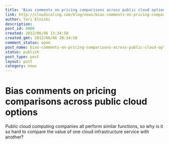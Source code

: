 ```yaml
---
title: 'Bias comments on pricing comparisons across public cloud options'
link: http://cloudscaling.com/blog/news/bias-comments-on-pricing-comparisons-across-public-cloud-options/
author: Teri Elniski
description: 
post_id: 4006
created: 2012/06/06 13:34:58
created_gmt: 2012/06/06 20:34:58
comment_status: open
post_name: bias-comments-on-pricing-comparisons-across-public-cloud-options
status: publish
post_type: post
layout: post
category: news
---
```


# Bias comments on pricing comparisons across public cloud options

Public cloud computing companies all perform similar functions, so why is it so hard to compare the value of one cloud infrastructure service with another?
